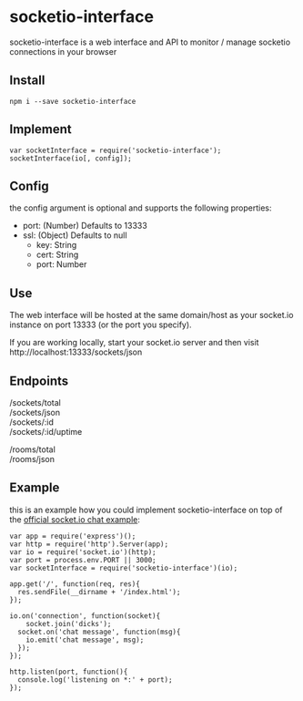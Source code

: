 # socketio-interface
socketio-interface is a web interface and API to monitor / manage socketio connections in your browser

## Install
`npm i --save socketio-interface`

## Implement
```
var socketInterface = require('socketio-interface');
socketInterface(io[, config]);
```
## Config
the config argument is optional and supports the following properties:
- port: (Number) Defaults to 13333
- ssl: (Object) Defaults to null
  - key: String
  - cert: String
  - port: Number
  
## Use
The web interface will be hosted at the same domain/host as your socket.io instance on port 13333 (or the port you specify).

If you are working locally, start your socket.io server and then visit http://localhost:13333/sockets/json

## Endpoints

/sockets/total  
/sockets/json  
/sockets/:id  
/sockets/:id/uptime  
  
/rooms/total  
/rooms/json  
  
## Example
this is an example how you could implement socketio-interface on top of the [official socket.io chat example](https://github.com/socketio/chat-example):


```
var app = require('express')();
var http = require('http').Server(app);
var io = require('socket.io')(http);
var port = process.env.PORT || 3000;
var socketInterface = require('socketio-interface')(io);

app.get('/', function(req, res){
  res.sendFile(__dirname + '/index.html');
});

io.on('connection', function(socket){
    socket.join('dicks');
  socket.on('chat message', function(msg){
    io.emit('chat message', msg);
  });
});

http.listen(port, function(){
  console.log('listening on *:' + port);
});
```


